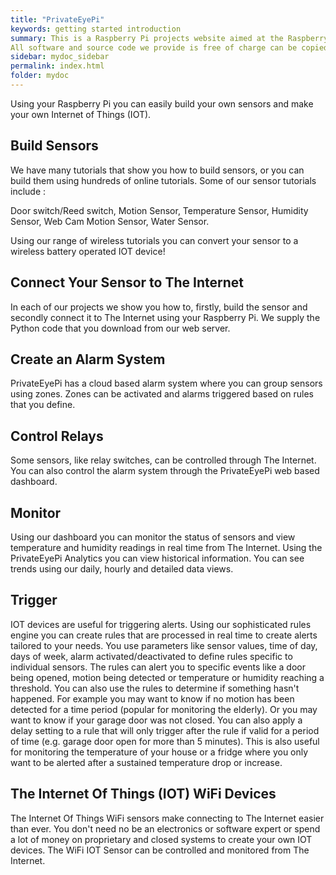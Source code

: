 ```yaml
---
title: "PrivateEyePi"
keywords: getting started introduction
summary: This is a Raspberry Pi projects website aimed at the Raspberry Pi enthusiast wanting to build home security/automation systems and at the same time learn programming and electronics.
All software and source code we provide is free of charge can be copied, shared and modified without restriction. There are no charges for the alarm system or any of the projects. The parts you will need are described in the projects and can be sourced on your own or bought from the PrivateEyePi Store .
sidebar: mydoc_sidebar
permalink: index.html
folder: mydoc
---
```


Using your Raspberry Pi you can easily build your own sensors and make your own Internet of Things (IOT).

## Build Sensors
We have many tutorials that show you how to build sensors, or you can build them using hundreds of online tutorials. Some of our sensor tutorials include :

Door switch/Reed switch, Motion Sensor, Temperature Sensor, Humidity Sensor, Web Cam Motion Sensor, Water Sensor.

Using our range of wireless tutorials you can convert your sensor to a wireless battery operated IOT device!

## Connect Your Sensor to The Internet

In each of our projects we show you how to, firstly, build the sensor and secondly connect it to The Internet using your Raspberry Pi. We supply the Python code that you download from our web server.

## Create an Alarm System

PrivateEyePi has a cloud based alarm system where you can group sensors using zones. Zones can be activated and alarms triggered based on rules that you define.

## Control Relays

Some sensors, like relay switches, can be controlled through The Internet. You can also control the alarm system through the PrivateEyePi web based dashboard.

## Monitor

Using our dashboard you can monitor the status of sensors and view temperature and humidity readings in real time from The Internet. Using the PrivateEyePi Analytics you can view historical information. You can see trends using our daily, hourly and detailed data views.

## Trigger

IOT devices are useful for triggering alerts. Using our sophisticated rules engine you can create rules that are processed in real time to create alerts tailored to your needs. You use parameters like sensor values, time of day, days of week, alarm activated/deactivated to define rules specific to individual sensors. The rules can alert you to specific events like a door being opened, motion being detected or temperature or humidity reaching a threshold. You can also use the rules to determine if something hasn't happened. For example you may want to know if no motion has been detected for a time period (popular for monitoring the elderly). Or you may want to know if your garage door was not closed. You can also apply a delay setting to a rule that will only trigger after the rule if valid for a period of time (e.g. garage door open for more than 5 minutes). This is also useful for monitoring the temperature of your house or a fridge where you only want to be alerted after a sustained temperature drop or increase.


## The Internet Of Things (IOT) WiFi Devices
The Internet Of Things WiFi sensors make connecting to The Internet easier than ever. You don't need no be an electronics or software expert or spend a lot of money on proprietary and closed systems to create your own IOT devices. The WiFi IOT Sensor can be controlled and monitored from The Internet.